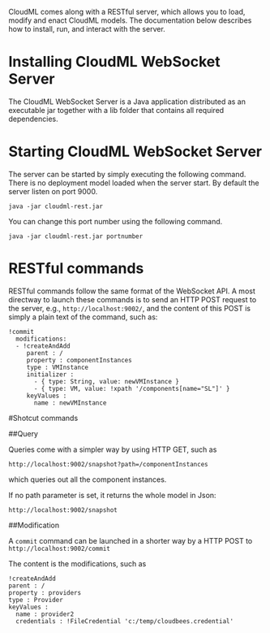 CloudML comes along with a RESTful server, which allows you to load, modify and enact CloudML models. The documentation below describes how to install, run, and interact with the server.

# Installing CloudML WebSocket Server
The CloudML WebSocket Server is a Java application distributed as an executable jar together with a lib folder that contains all required dependencies.

# Starting CloudML WebSocket Server
The server can be started by simply executing the following command. There is no deployment model loaded when the server start. By default the server listen on port 9000.
```shell
java -jar cloudml-rest.jar
```

You can change this port number using the following command.
```shell
java -jar cloudml-rest.jar portnumber
```

# RESTful commands

RESTful commands follow the same format of the WebSocket API. A most directway to launch these commands is to send an HTTP POST request to the server, e.g., ```http://localhost:9002/```, and the content of this POST is simply a plain text of the command, such as:

```
!commit
  modifications:   
  - !createAndAdd
     parent : /
     property : componentInstances
     type : VMInstance
     initializer : 
       - { type: String, value: newVMInstance }
       - { type: VM, value: !xpath '/components[name="SL"]' }
     keyValues : 
       name : newVMInstance
```

#Shotcut commands

##Query

Queries come with a simpler way by using HTTP GET, such as

```
http://localhost:9002/snapshot?path=/componentInstances
```

which queries out all the component instances. 

If no path parameter is set, it returns the whole model in Json:

```
http://localhost:9002/snapshot
```

##Modification

A ```commit``` command can be launched in a shorter way by a HTTP POST to ```http://localhost:9002/commit```

The content is the modifications, such as

```
!createAndAdd
parent : /
property : providers
type : Provider
keyValues :
  name : provider2
  credentials : !FileCredential 'c:/temp/cloudbees.credential'
```